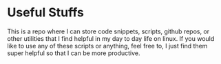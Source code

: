 # Useful Stuffs

This is a repo where I can store code snippets, scripts, github repos, or other utilities that I find helpful in my day to day life on linux.  If you would like to use any of these scripts or anything, feel free to, I just find them super helpful so that I can be more productive.

<!-- hello the world over
